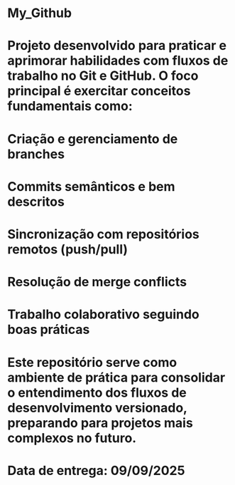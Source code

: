 # My_Github
# Projeto desenvolvido para praticar e aprimorar habilidades com fluxos de trabalho no Git e GitHub. O foco principal é exercitar conceitos fundamentais como:

# Criação e gerenciamento de branches

# Commits semânticos e bem descritos
#
# Sincronização com repositórios remotos (push/pull)

# Resolução de merge conflicts

# Trabalho colaborativo seguindo boas práticas

# Este repositório serve como ambiente de prática para consolidar o entendimento dos fluxos de desenvolvimento versionado, preparando para projetos mais complexos no futuro.

# Data de entrega: 09/09/2025

